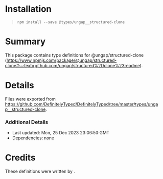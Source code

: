 # Installation
> `npm install --save @types/ungap__structured-clone`

# Summary
This package contains type definitions for @ungap/structured-clone (https://www.npmjs.com/package/@ungap/structured-clone#:~:text=github.com/ungap/structured%2Dclone%23readme).

# Details
Files were exported from https://github.com/DefinitelyTyped/DefinitelyTyped/tree/master/types/ungap__structured-clone.

### Additional Details
 * Last updated: Mon, 25 Dec 2023 23:06:50 GMT
 * Dependencies: none

# Credits
These definitions were written by .
